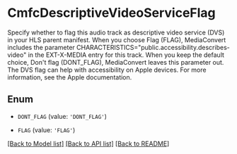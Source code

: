 # CmfcDescriptiveVideoServiceFlag

Specify whether to flag this audio track as descriptive video service (DVS) in your HLS parent manifest. When you choose Flag (FLAG), MediaConvert includes the parameter CHARACTERISTICS=\"public.accessibility.describes-video\" in the EXT-X-MEDIA entry for this track. When you keep the default choice, Don't flag (DONT_FLAG), MediaConvert leaves this parameter out. The DVS flag can help with accessibility on Apple devices. For more information, see the Apple documentation.

## Enum

* `DONT_FLAG` (value: `'DONT_FLAG'`)

* `FLAG` (value: `'FLAG'`)

[[Back to Model list]](../README.md#documentation-for-models) [[Back to API list]](../README.md#documentation-for-api-endpoints) [[Back to README]](../README.md)


